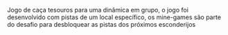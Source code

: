 Jogo de caça tesouros para uma dinâmica em grupo, o jogo foi desenvolvido com pistas de um local específico, os mine-games são parte do desafio para desbloquear as pistas dos próximos esconderijos 
